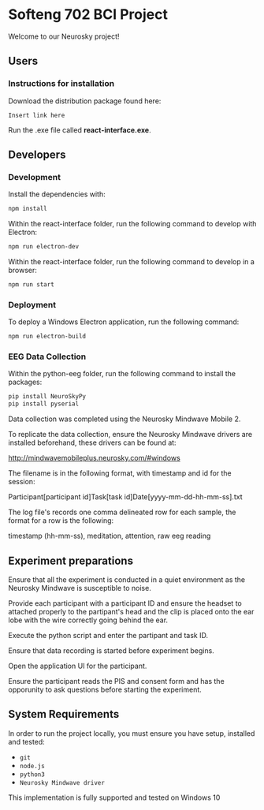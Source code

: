 # Softeng 702 BCI Project
Welcome to our Neurosky project!

## Users
### Instructions for installation
Download the distribution package found here:
```
Insert link here
```

Run the .exe file called **react-interface.exe**.

## Developers
### Development
Install the dependencies with:
```bash
npm install
```

Within the react-interface folder, run the following command to develop with Electron:

```bash
npm run electron-dev
```

Within the react-interface folder, run the following command to develop in a browser:

```bash
npm run start
```

### Deployment
To deploy a Windows Electron application, run the following command:

```bash
npm run electron-build
```

### EEG Data Collection
Within the python-eeg folder, run the following command to install the packages:

```bash
pip install NeuroSkyPy
pip install pyserial
```

Data collection was completed using the Neurosky Mindwave Mobile 2. 

To replicate the data collection, ensure the Neurosky Mindwave drivers are installed beforehand, these drivers can be found at:

http://mindwavemobileplus.neurosky.com/#windows

The filename is in the following format, with timestamp and id for the session:

Participant[participant id]Task[task id]Date[yyyy-mm-dd-hh-mm-ss].txt

The log file's records one comma delineated row for each sample, the format for a row is the following:

timestamp (hh-mm-ss), meditation, attention, raw eeg reading

## Experiment preparations
Ensure that all the experiment is conducted in a quiet environment as the Neurosky Mindwave is susceptible to noise.

Provide each participant with a participant ID and ensure the headset to attached properly to the partipant's head and the clip is placed onto the ear lobe with the wire correctly going behind the ear.

Execute the python script and enter the partipant and task ID.

Ensure that data recording is started before experiment begins.

Open the application UI for the participant.

Ensure the participant reads the PIS and consent form and has the opporunity to ask questions before starting the experiment.

## System Requirements 
In order to run the project locally, you must ensure you have setup, installed and tested:

-   `git`
-   `node.js`
-   `python3`
-   `Neurosky Mindwave driver`

This implementation is fully supported and tested on Windows 10
